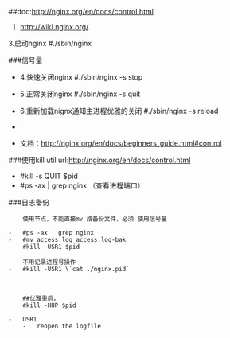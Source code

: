 ##doc:http://nginx.org/en/docs/control.html
1. http://wiki.nginx.org/

3.启动nginx #./sbin/nginx

###信号量

-	4.快速关闭nginx #./sbin/nginx -s stop
-	5.正常关闭nginx #./sbin/nginx -s quit
-	6.重新加载nignx通知主进程优雅的关闭 #./sbin/nginx -s reload
-	
 
-	文档：http://nginx.org/en/docs/beginners_guide.html#control

###使用kill util
	url:http://nginx.org/en/docs/control.html
-	#kill -s QUIT $pid
-	#ps -ax | grep nginx （查看进程端口）

###日志备份
```
	使用节点，不能直接mv 成备份文件，必须 使用信号量

-	#ps -ax | grep nginx
-	#mv access.log access.log-bak
-	#kill -USR1 $pid
	
	不用记录进程号操作
-	#kill -USR1 \`cat ./nginx.pid`



	##优雅重启，
	#kill -HUP $pid

-	USR1
	-	reopen the logfile



```


